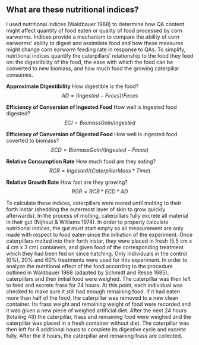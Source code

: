 ## What are these nutritional indices?


I used nutritional indices (Waldbauer 1968) to determine how QA content might affect quantity of food eaten or quality of food processed by corn earworms. Indices provide a mechanism to compare the ability of corn earworms’ ability to digest and assimilate food and how these measures might change corn earworm feeding rate in response to QAs. To simplify, nutritional indices quantify the caterpillars’ relationship to the food they feed on: the digestibility of the food, the ease with which the food can be converted to new biomass, and how much food the growing caterpillar consumes.

**Approximate Digestibility**
How digestible is the food?
$$ AD = (Ingested - Feces)/ Feces$$


**Efficiency of Conversion of Ingested Food**
How well is ingested food digested?
$$ ECI = Biomass Gain/Ingested$$


**Efficiency of Conversion of Digested Food**
How well is ingested food coverted to biomass?
$$ ECD = Biomass Gain/ (Ingested-Feces)$$

**Relative Consumption Rate**
How much food are they eating?
$$ RCR = Ingested/(Caterpillar Mass *Time)$$

**Relative Growth Rate**
How fast are they growing?
$$ RGR = RCR*ECD*AD$$

To calculate these indices, caterpillars were reared until molting to their forth instar (shedding the outermost layer of skin to grow quickly afterwards). In the process of molting, caterpillars fully excrete all material in their gut (Nijhout & Williams 1974). In order to properly calculate nutritional indices, the gut must start empty so all measurement are only made with respect to food eaten since the initiation of the experiment. Once caterpillars molted into their forth instar, they were placed in fresh (5.5 cm x 4 cm x 3 cm) containers, and given food of the corresponding treatment which they had been fed on since hatching. Only individuals in the control (0%), 20% and 60% treatments were used for this experiment. In order to analyze the nutritional effect of the food according to the procedure outlined in Waldbauer 1968 (adapted by Schmidt and Resse 1985), caterpillars and their initial food were weighed. The caterpillar was then left to feed and excrete frass for 24 hours. At this point, each individual was checked to make sure it still had enough remaining food. If it had eaten more than half of the food, the caterpillar was removed to a new clean container. Its frass weight and remaining weight of food were recorded and it was given a new piece of weighed artificial diet. After the next 24 hours (totaling 48) the caterpillar, frass and remaining food were weighed and the caterpillar was placed in a fresh container without diet. The caterpillar was then left for 8 additional hours to complete its digestive cycle and excrete fully. After the 8 hours, the caterpillar and remaining frass are collected.


